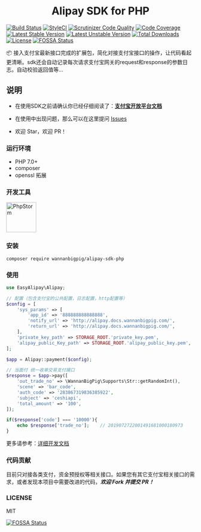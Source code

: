<h1 align="center">Alipay SDK for PHP</h1>


[![Build Status](https://travis-ci.org/wannanbigpig/alipay-sdk-php.svg?branch=master)](https://travis-ci.org/wannanbigpig/alipay-sdk-php) [![StyleCI](https://github.styleci.io/repos/179242516/shield?branch=master)](https://github.styleci.io/repos/179242516) [![Scrutinizer Code Quality](https://scrutinizer-ci.com/g/wannanbigpig/alipay-sdk-php/badges/quality-score.png?b=master)](https://scrutinizer-ci.com/g/wannanbigpig/alipay-sdk-php/?branch=master) [![Code Coverage](https://scrutinizer-ci.com/g/wannanbigpig/alipay-sdk-php/badges/coverage.png?b=master)](https://scrutinizer-ci.com/g/wannanbigpig/alipay-sdk-php/?branch=master) [![Latest Stable Version](https://poser.pugx.org/wannanbigpig/alipay-sdk-php/v/stable)](https://packagist.org/packages/wannanbigpig/alipay-sdk-php) [![Latest Unstable Version](https://poser.pugx.org/wannanbigpig/alipay-sdk-php/v/unstable)](https://packagist.org/packages/wannanbigpig/alipay-sdk-php) [![Total Downloads](https://poser.pugx.org/wannanbigpig/alipay-sdk-php/downloads)](https://packagist.org/packages/wannanbigpig/alipay-sdk-php) [![License](https://poser.pugx.org/wannanbigpig/alipay-sdk-php/license)](https://packagist.org/packages/wannanbigpig/alipay-sdk-php) [![FOSSA Status](https://app.fossa.com/api/projects/git%2Bgithub.com%2Fwannanbigpig%2Falipay-sdk-php.svg?type=shield)](https://app.fossa.com/projects/git%2Bgithub.com%2Fwannanbigpig%2Falipay-sdk-php?ref=badge_shield)

📦 接入支付宝最新接口完成的扩展包，简化对接支付宝接口的操作，让代码看起更清晰。sdk还会自动记录每次请求支付宝网关的request和response的参数日志。自动校验返回值等...
## 说明

* 在使用SDK之前请确认你已经仔细阅读了：[**支付宝开放平台文档**](https://docs.open.alipay.com/)

* 在使用中出现问题，那么可以在这里提问 [Issues](https://github.com/wannanbigpig/alipay-sdk-php/issues)
* 欢迎 Star，欢迎 PR！

### 运行环境

* PHP 7.0+
* composer
* openssl 拓展

### 开发工具
<a href="https://www.jetbrains.com/?from=alipay-sdk-php"><img src="https://github.com/wannanbigpig/alipay-sdk-php/blob/master/phpstorm.png" alt="PhpStorm"  width="80" height="80"/></a>

### 安装

```text
composer require wannanbigpig/alipay-sdk-php
```

### 使用

```php
use EasyAlipay\Alipay;

// 配置（包含支付宝的公共配置，日志配置，http配置等）
$config = [
    'sys_params' => [
        'app_id' => '888888888888888',
        'notify_url' => 'http://alipay.docs.wannanbigpig.com/',
        'return_url' => 'http://alipay.docs.wannanbigpig.com/',
    ],
    'private_key_path' => STORAGE_ROOT.'private_key.pem',
    'alipay_public_Key_path' => STORAGE_ROOT.'alipay_public_key.pem',
];

$app = Alipay::payment($config);

// 当面付 统一收单交易支付接口
$response = $app->pay([
    'out_trade_no' => \WannanBigPig\Supports\Str::getRandomInt(),
    'scene' => 'bar_code',
    'auth_code' => '283867319836385922',
    'subject' => 'ceshiapi',
    'total_amount' => '100',
]);

if($response['code'] === '10000'){
    echo $response['trade_no'];    // 2019072722001491681000180973
}
```

更多请参考：[详细开发文档](https://alipay.docs.wannanbigpig.com/)

### 代码贡献

目前只对接各类支付，资金预授权等相关接口。如果您有其它支付宝相关接口的需求，或者发现本项目中需要改进的代码，_**欢迎 Fork 并提交 PR！**_

### LICENSE

MIT

[![FOSSA Status](https://app.fossa.com/api/projects/git%2Bgithub.com%2Fwannanbigpig%2Falipay-sdk-php.svg?type=large)](https://app.fossa.com/projects/git%2Bgithub.com%2Fwannanbigpig%2Falipay-sdk-php?ref=badge_large)